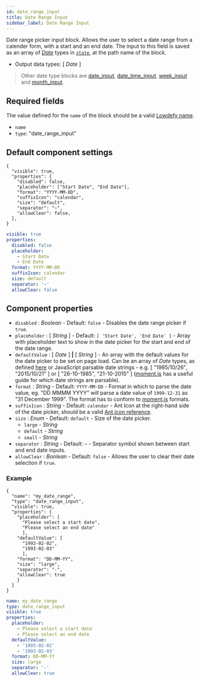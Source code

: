 ```yaml
---
id: date_range_input
title: Date Range Input
sidebar_label: Date Range Input
---
```


Date range picker input block. Allows the user to select a date range from a calender form, with a start and an end date.
The input to this field is saved as an array of [_Date_](date_input.md#date-type) types in [`state`](concepts/state.md), at the path name of the block.

- Output data types: [ _Date_ ]

> Other date type blocks are [date_input](date_input.md), [date_time_input](date_time_input.md), [week_input](week_input.md) and [month_input](month_input.md).

## Required fields

The value defined for the `name` of the block should be a valid [Lowdefy name](concepts/lowdefy-file.md#names-and-ids).

- `name`
- `type`: "date_range_input"

## Default component settings

<!--DOCUSAURUS_CODE_TABS-->
<!--JSON-->

```json5
{
  "visible": true,
  "properties": {
    "disabled": false,
    "placeholder": ["Start Date", "End Date"],
    "format": "YYYY-MM-DD",
    "suffixIcon": "calendar",
    "size": "default",
    "separator": "~",
    "allowClear": false,
  },
}
```

<!--YAML-->

```yaml
visible: true
properties:
  disabled: false
  placeholder:
    - Start Date
    - End Date
  format: YYYY-MM-DD
  suffixIcon: calendar
  size: default
  separator: '~'
  allowClear: false
```

<!--END_DOCUSAURUS_CODE_TABS-->

## Component properties

- `disabled` : _Boolean_ - Default: `false` - Disables the date range picker if `true`.
- `placeholder` : [ _String_ ] - Default: `[ 'Start Date', 'End Date' ]` - Array with placeholder text to show in the date picker for the start and end of the date range.
- `defaultValue` : [ _Date_ ] **|** [ _String_ ] - An array with the default values for the date picker to be set on page load. Can be an array of _Date_ types, as defined [here](date_input.md#date-type) or JavaScript parsable date strings - e.g. [ "1985/10/26", "2015/10/21" ] or [ "26-10-1985", "21-10-2015" ] ([moment.js](https://momentjs.com/docs/#/parsing/string/) has a useful guide for which date strings are parsable).
- `format` : _String_ - Default: `YYYY-MM-DD` - Format in which to parse the date value, eg. "DD MMMM YYYY" will parse a date value of `1999-12-31` as "31 December 1999". The format has to conform to [moment.js](https://momentjs.com/docs/#/parsing/string-format/) formats.
- `suffixIcon` : _String_ - Default: `calendar` - Ant Icon at the right-hand side of the date picker, should be a valid [Ant icon reference](https://ant.design/components/icon/).
- `size` : _Enum_ - Default: `default` - Size of the date picker.
  - `large` - _String_
  - `default` - _String_
  - `small` - _String_
- `separator` : _String_ - Default: `~` - Separator symbol shown between start and end date inputs.
- `allowClear` : _Boolean_ - Default: `false` - Allows the user to clear their date selection if `true`.

### Example

<!--DOCUSAURUS_CODE_TABS-->
<!--JSON-->

```json5
{
  "name": "my_date_range",
  "type": "date_range_input",
  "visible": true,
  "properties": {
    "placeholder": [
      "Please select a start date",
      "Please select an end date"
      ],
    "defaultValue": [
      "1993-02-02",
      "1993-02-03"
      ],
    "format": "DD-MM-YY",
    "size": "large",
    "separator": "-",
    "allowClear": true
    }
  }
}
```

<!--YAML-->

```yaml
name: my_date_range
type: date_range_input
visible: true
properties:
  placeholder:
    - Please select a start date
    - Please select an end date
  defaultValue:
    - '1993-02-02'
    - '1993-02-03'
  format: DD-MM-YY
  size: large
  separator: '-'
  allowClear: true
```

<!--END_DOCUSAURUS_CODE_TABS-->
